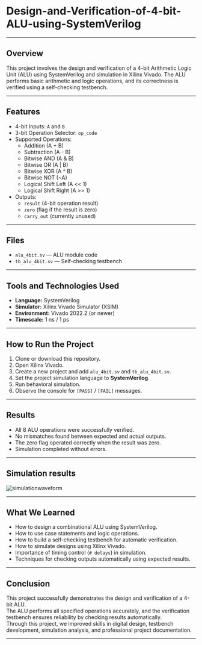 # Design-and-Verification-of-4-bit-ALU-using-SystemVerilog

---

## Overview
This project involves the design and verification of a 4-bit Arithmetic Logic Unit (ALU) using SystemVerilog and simulation in Xilinx Vivado. The ALU performs basic arithmetic and logic operations, and its correctness is verified using a self-checking testbench.

---

## Features
- 4-bit Inputs: `A` and `B`
- 3-bit Operation Selector: `op_code`
- Supported Operations:
  - Addition (A + B)
  - Subtraction (A - B)
  - Bitwise AND (A & B)
  - Bitwise OR (A | B)
  - Bitwise XOR (A ^ B)
  - Bitwise NOT (~A)
  - Logical Shift Left (A << 1)
  - Logical Shift Right (A >> 1)
- Outputs:
  - `result` (4-bit operation result)
  - `zero` (flag if the result is zero)
  - `carry_out` (currently unused)

---

## Files
- `alu_4bit.sv` — ALU module code
- `tb_alu_4bit.sv` — Self-checking testbench

---

## Tools and Technologies Used
- **Language:** SystemVerilog
- **Simulator:** Xilinx Vivado Simulator (XSIM)
- **Environment:** Vivado 2022.2 (or newer)
- **Timescale:** 1 ns / 1 ps

---

## How to Run the Project
1. Clone or download this repository.
2. Open Xilinx Vivado.
3. Create a new project and add `alu_4bit.sv` and `tb_alu_4bit.sv`.
4. Set the project simulation language to **SystemVerilog**.
5. Run behavioral simulation.
6. Observe the console for `[PASS]` / `[FAIL]` messages.

---

## Results
- All 8 ALU operations were successfully verified.
- No mismatches found between expected and actual outputs.
- The zero flag operated correctly when the result was zero.
- Simulation completed without errors.

---

## Simulation results

![simulationwaveform](https://github.com/nandiniyamani/Design-and-Verification-of-4-bit-ALU-using-SystemVerilog/tree/main/simulationwaveform.png)

---

## What We Learned
- How to design a combinational ALU using SystemVerilog.
- How to use case statements and logic operations.
- How to build a self-checking testbench for automatic verification.
- How to simulate designs using Xilinx Vivado.
- Importance of timing control (`# delays`) in simulation.
- Techniques for checking outputs automatically using expected results.

---

## Conclusion
This project successfully demonstrates the design and verification of a 4-bit ALU.  
The ALU performs all specified operations accurately, and the verification testbench ensures reliability by checking results automatically.  
Through this project, we improved skills in digital design, testbench development, simulation analysis, and professional project documentation.

---


